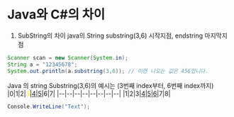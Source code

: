 # Java와 C#의 차이

1. SubString의 차이
java의 String substring(3,6) 시작지점, endstring 마지막지점 

```java
Scanner scan = new Scanner(System.in);
String a = "12345678";
System.out.println(a.substring(3,6)); // 이면 나오는 값은 456입니다.
```

Java 의 string Substring(3,6)의 예시는 (3번째 index부터, 6번째 index까지)
|0|1|2|<span style="color:yellow">3</span>|<u>4</u>|<u>5</u>|6|7|
|--|--|--|--|--|--|--|--|
|1|2|3|<u>4</u>|<u>5</u>|<u>6</u>|7|8|

```cs
Console.WriteLine("Text");
```
